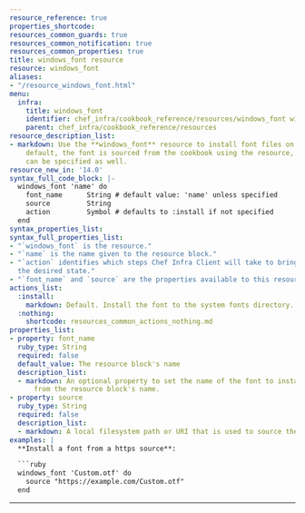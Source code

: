 ```yaml
---
resource_reference: true
properties_shortcode: 
resources_common_guards: true
resources_common_notification: true
resources_common_properties: true
title: windows_font resource
resource: windows_font
aliases:
- "/resource_windows_font.html"
menu:
  infra:
    title: windows_font
    identifier: chef_infra/cookbook_reference/resources/windows_font windows_font
    parent: chef_infra/cookbook_reference/resources
resource_description_list:
- markdown: Use the **windows_font** resource to install font files on Windows. By
    default, the font is sourced from the cookbook using the resource, but a URI source
    can be specified as well.
resource_new_in: '14.0'
syntax_full_code_block: |-
  windows_font 'name' do
    font_name      String # default value: 'name' unless specified
    source         String
    action         Symbol # defaults to :install if not specified
  end
syntax_properties_list: 
syntax_full_properties_list:
- "`windows_font` is the resource."
- "`name` is the name given to the resource block."
- "`action` identifies which steps Chef Infra Client will take to bring the node into
  the desired state."
- "`font_name` and `source` are the properties available to this resource."
actions_list:
  :install:
    markdown: Default. Install the font to the system fonts directory.
  :nothing:
    shortcode: resources_common_actions_nothing.md
properties_list:
- property: font_name
  ruby_type: String
  required: false
  default_value: The resource block's name
  description_list:
  - markdown: An optional property to set the name of the font to install if it differs
      from the resource block's name.
- property: source
  ruby_type: String
  required: false
  description_list:
  - markdown: A local filesystem path or URI that is used to source the font file.
examples: |
  **Install a font from a https source**:

  ```ruby
  windows_font 'Custom.otf' do
    source "https://example.com/Custom.otf"
  end
  ```
---
```


